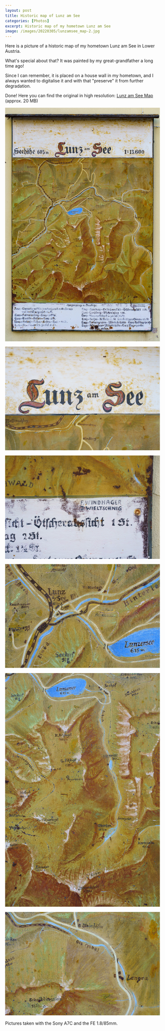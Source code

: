 ```yaml
---
layout: post
title: Historic map of Lunz am See
categories: [Photos]
excerpt: Historic map of my hometown Lunz am See
image: /images/20220305/lunzamsee_map-2.jpg
---
```


Here is a picture of a historic map of my hometown Lunz am See in Lower Austria.

What's special about that? It was painted by my great-grandfather a long time ago! 

Since I can remember, it is placed on a house wall in my hometown, and I always wanted to digitalise it and with that "preserve" it from further degradation.

Done! Here you can find the original in high resolution: [Lunz am See Map](../images/20220305/lunzamsee_map_fullsize.zip) (approx. 20 MB)

![Lunz am See - Historic map](../images/20220305/lunzamsee_map-1.jpg)

![Lunz am See - Historic map](../images/20220305/lunzamsee_map-2.jpg)

![Lunz am See - Historic map](../images/20220305/lunzamsee_map-3.jpg)

![Lunz am See - Historic map](../images/20220305/lunzamsee_map-4.jpg)

![Lunz am See - Historic map](../images/20220305/lunzamsee_map-5.jpg)

![Lunz am See - Historic map](../images/20220305/lunzamsee_map-6.jpg)


Pictures taken with the Sony A7C and the FE 1.8/85mm.

